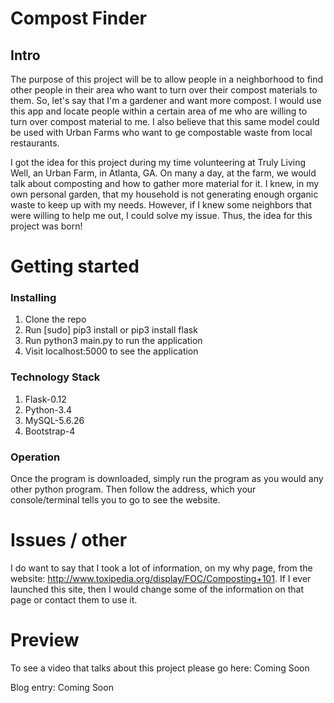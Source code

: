 # Compost Finder
## Intro

The purpose of this project will be to allow people in a neighborhood to find other people in their area who want to turn over their compost materials to them. So, let's say that I'm a gardener and want more compost. I would use this app and locate people within a certain area of me who are willing to turn over compost material to me. I also believe that this same model could be used with Urban Farms who want to ge compostable waste from local restaurants.

I got the idea for this project during my time volunteering at Truly Living Well, an Urban Farm, in Atlanta, GA. On many a day, at the farm, we would talk about composting and how to gather more material for it. I knew, in my own personal garden, that my household is not generating enough organic waste to keep up with my needs. However, if I knew some neighbors that were willing to help me out, I could solve my issue. Thus, the idea for this project was born!  

# Getting started
### Installing

1. Clone the repo
2. Run [sudo] pip3 install or pip3 install flask
3. Run python3 main.py to run the application
6. Visit localhost:5000 to see the application

### Technology Stack

1. Flask-0.12
2. Python-3.4
3. MySQL-5.6.26
4. Bootstrap-4

### Operation

Once the program is downloaded, simply run the program as you would any other python program.
Then follow the address, which your console/terminal tells you to go to see the
website.

# Issues / other 

I do want to say that I took a lot of information, on my why page, from the website: http://www.toxipedia.org/display/FOC/Composting+101. If I ever launched this site, then I would change some of the information on that 
page or contact them to use it. 

# Preview

To see a video that talks about this project please go here: Coming Soon

Blog entry: Coming Soon